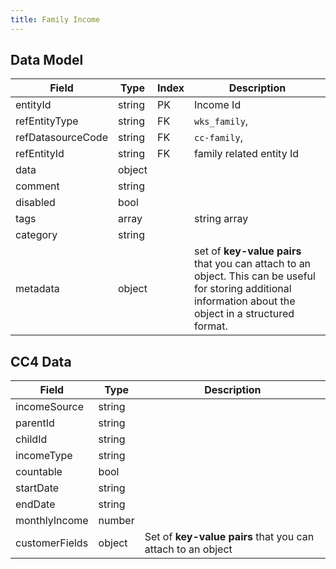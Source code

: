 ```yaml
---
title: Family Income
---
```


## Data Model

| Field             | Type   | Index | Description                                                                                                                                                 |
|-------------------|--------|-------|-------------------------------------------------------------------------------------------------------------------------------------------------------------|
| entityId          | string | PK    | Income Id                                                                                                                                                   |
| refEntityType     | string | FK    | `wks_family`,                                                                                                                                               |
| refDatasourceCode | string | FK    | `cc-family`,                                                                                                                                                |
| refEntityId       | string | FK    | family related entity Id                                                                                                                                    | |
| data              | object |       |                                                                                                                                                             |
| comment           | string |       |                                                                                                                                                             |
| disabled          | bool   |       |                                                                                                                                                             |
| tags              | array  |       | string array                                                                                                                                                |
| category          | string |       |                                                                                                                                                             |
| metadata          | object |       | set of **key-value pairs** that you can attach to an object. This can be useful for storing additional information about the object in a structured format. |

## CC4 Data

| Field          | Type   | Description                                                 |
|----------------|--------|-------------------------------------------------------------|
| incomeSource   | string |                                                             |
| parentId       | string |                                                             |
| childId        | string |                                                             |
| incomeType     | string |                                                             |
| countable      | bool   |                                                             |
| startDate      | string |                                                             |
| endDate        | string |                                                             |
| monthlyIncome  | number |                                                             | 
| customerFields | object | Set of **key-value pairs** that you can attach to an object |
